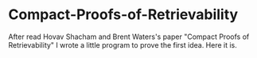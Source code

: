 Compact-Proofs-of-Retrievability
================================

After read Hovav Shacham and Brent Waters's paper "Compact Proofs of Retrievability"
I wrote a little program to prove the first idea.
Here it is.
